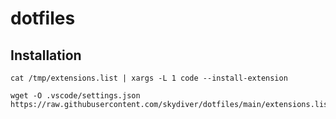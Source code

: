 # dotfiles


## Installation

```
cat /tmp/extensions.list | xargs -L 1 code --install-extension
```

```
wget -O .vscode/settings.json https://raw.githubusercontent.com/skydiver/dotfiles/main/extensions.list
```
